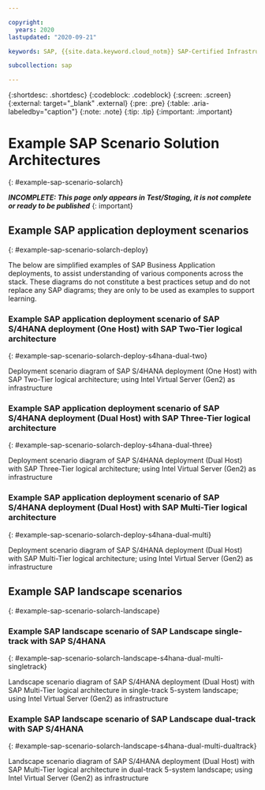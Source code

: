 ```yaml
---

copyright:
  years: 2020
lastupdated: "2020-09-21"

keywords: SAP, {{site.data.keyword.cloud_notm}} SAP-Certified Infrastructure, {{site.data.keyword.ibm_cloud_sap}}, SAP Workloads

subcollection: sap

---
```


{:shortdesc: .shortdesc}
{:codeblock: .codeblock}
{:screen: .screen}
{:external: target="_blank" .external}
{:pre: .pre}
{:table: .aria-labeledby="caption"}
{:note: .note}
{:tip: .tip}
{:important: .important}

# Example SAP Scenario Solution Architectures
{: #example-sap-scenario-solarch}

**_INCOMPLETE: This page only appears in Test/Staging, it is not complete or ready to be published_**
{: important}

## Example SAP application deployment scenarios
{: #example-sap-scenario-solarch-deploy}

The below are simplified examples of SAP Business Application deployments, to assist understanding of various components across the stack. These diagrams do not constitute a best practices setup and do not replace any SAP diagrams; they are only to be used as examples to support learning.


### Example SAP application deployment scenario of SAP S/4HANA deployment (One Host) with SAP Two-Tier logical architecture
{: #example-sap-scenario-solarch-deploy-s4hana-dual-two}

Deployment scenario diagram of SAP S/4HANA deployment (One Host) with SAP Two-Tier logical architecture; using Intel Virtual Server (Gen2) as infrastructure

### Example SAP application deployment scenario of SAP S/4HANA deployment (Dual Host) with SAP Three-Tier logical architecture
{: #example-sap-scenario-solarch-deploy-s4hana-dual-three}

Deployment scenario diagram of SAP S/4HANA deployment (Dual Host) with SAP Three-Tier logical architecture; using Intel Virtual Server (Gen2) as infrastructure

### Example SAP application deployment scenario of SAP S/4HANA deployment (Dual Host) with SAP Multi-Tier logical architecture
{: #example-sap-scenario-solarch-deploy-s4hana-dual-multi}

Deployment scenario diagram of SAP S/4HANA deployment (Dual Host) with SAP Multi-Tier logical architecture; using Intel Virtual Server (Gen2) as infrastructure


## Example SAP landscape scenarios
{: #example-sap-scenario-solarch-landscape}

### Example SAP landscape scenario of SAP Landscape single-track with SAP S/4HANA
{: #example-sap-scenario-solarch-landscape-s4hana-dual-multi-singletrack}

Landscape scenario diagram of SAP S/4HANA deployment (Dual Host) with SAP Multi-Tier logical architecture in single-track 5-system landscape; using Intel Virtual Server (Gen2) as infrastructure

### Example SAP landscape scenario of SAP Landscape dual-track with SAP S/4HANA
{: #example-sap-scenario-solarch-landscape-s4hana-dual-multi-dualtrack}

Landscape scenario diagram of SAP S/4HANA deployment (Dual Host) with SAP Multi-Tier logical architecture in dual-track 5-system landscape; using Intel Virtual Server (Gen2) as infrastructure
